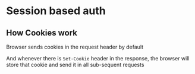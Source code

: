 
# Session based auth

## How Cookies work

Browser sends cookies in the request header by default

And whenever there is `Set-Cookie` header in the response,
the browser will store that cookie and send it in all sub-sequent requests


